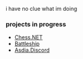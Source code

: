 i have no clue what im doing

### projects in progress
- [Chess.NET](https://github.com/asdia0/Chess.NET)
- [Battleship](https://github.com/asdia0/Battleship)
- [Asdia.Discord](https://github.com/asdia0/Asdia.Discord)
